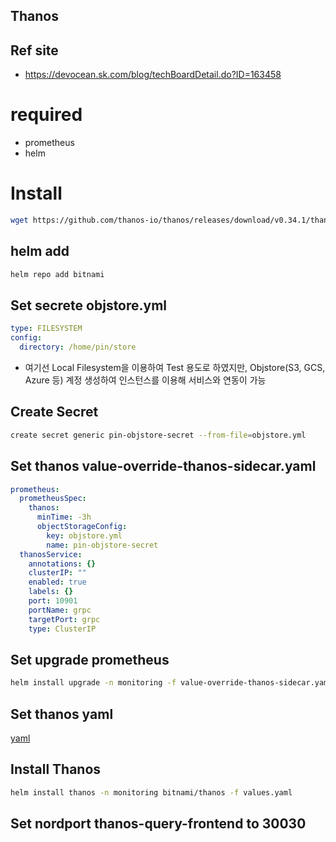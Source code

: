 Thanos
---
## Ref site
* https://devocean.sk.com/blog/techBoardDetail.do?ID=163458


# required 
* prometheus
* helm

# Install
```bash
wget https://github.com/thanos-io/thanos/releases/download/v0.34.1/thanos-0.34.1.linux-amd64.tar.gz
```

## helm add
```bash
helm repo add bitnami
```
## Set secrete objstore.yml
```yaml
type: FILESYSTEM
config:
  directory: /home/pin/store
```
* 여기선 Local Filesystem을 이용하여 Test 용도로 하였지만, Objstore(S3, GCS, Azure 등) 계정 생성하여 인스턴스를 이용해 서비스와 연동이 가능
## Create Secret 
```bash
create secret generic pin-objstore-secret --from-file=objstore.yml 
```
## Set thanos value-override-thanos-sidecar.yaml
```yaml
prometheus:
  prometheusSpec:
    thanos:
      minTime: -3h
      objectStorageConfig:
        key: objstore.yml
        name: pin-objstore-secret
  thanosService:
    annotations: {}
    clusterIP: ""
    enabled: true
    labels: {}
    port: 10901
    portName: grpc
    targetPort: grpc
    type: ClusterIP
```

## Set upgrade prometheus
```bash
helm install upgrade -n monitoring -f value-override-thanos-sidecar.yaml
```
## Set thanos yaml
[yaml](./values.yaml)

## Install Thanos
```bash
helm install thanos -n monitoring bitnami/thanos -f values.yaml
```
## Set nordport thanos-query-frontend to 30030

